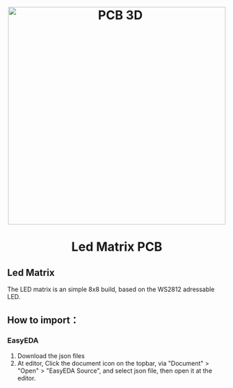 <h1 align="center">
<br>
  <img src="https://github.com/jakeriksen/LedArt_Project/raw/main/circuit_8x8/images/pcb_3d_shot.png" alt="PCB 3D" width="500">
  <br>
    <br>
  Led Matrix PCB
  <br>
</h1>


## Led Matrix

The LED matrix is an simple 8x8 build, based on the WS2812 adressable LED.

## How to import：

### EasyEDA
1. Download the json files
2. At editor, Click the document icon on the topbar, via "Document" > "Open" > "EasyEDA Source", and select json file, then open it at the editor.
